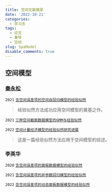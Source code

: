 ```yaml
---
title: 空间文献摘录
date: '2022-10-21'
categories:
  - 学习志
tags:
  - 论文
  - 秦导
  - 空间
slug: SpaModel
disable_comments: true
---
```


## 空间模型


### [秦永松](https://xueshu.zidianzhan.net/scholar?hl=zh-CN&as_sdt=0%2C5&q=YS+Qin+empirical+likelihood&btnG=) 

`2021` [`含空间误差项的空间自回归模型的经验似然`](/papers/SpaModel/QinYS-2021-1.pdf)

> 经验似然方法成功应用空间模型的奠基之作。

`2021` [`三种空间截面数据模型的GMM与经验似然`](/papers/SpaModel/QinYS-2021-2.pdf)

`2022` [`空间计量经济模型的经验似然研究进展`](/papers/SpaModel/QinYS-2022.pdf)

> 这是一篇经验似然方法应用于空间模型的综述。

### 李英华


`2020` [`含空间误差项的面板数据模型的经验似然`](/papers/SpaModel/LiYH-2020.pdf)

`2021` [`含空间误差项的非参数回归模型的经验似然`](/papers/SpaModel/LiYH-2021.pdf)

`2022` [`含空间误差项的动态面板数据模型的经验似然`](/papers/SpaModel/LiYH-2022.pdf)





